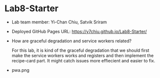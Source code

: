 # Lab8-Starter

- Lab team member: Yi-Chan Chiu, Satvik Sriram
- Deployed GitHub Pages URL:
  https://y7chiu.github.io/Lab8-Starter/
- How are graceful degradation and service workers related?
  
  For this lab, it is kind of the graceful degradation that we should first make the service workers works and registers and then implement the recipe-card part. It might catch issues more effiecient and easier to fix.
  
- pwa.png